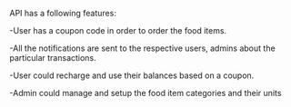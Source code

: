API has a following features:

-User has a coupon code in order to order the food items.

-All the notifications are sent to the respective users, admins about the particular transactions.

-User could recharge and use their balances based on a coupon.

-Admin could manage and setup the food item categories and their units
